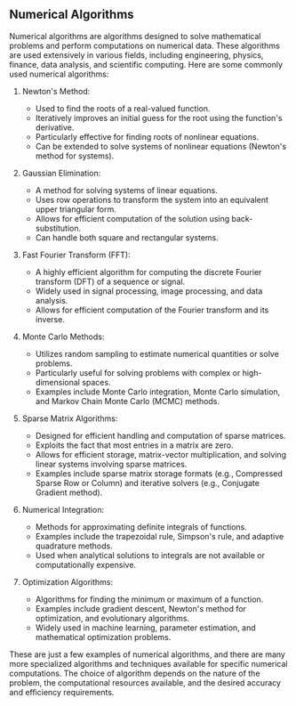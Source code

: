 ## Numerical Algorithms

Numerical algorithms are algorithms designed to solve mathematical problems and perform computations on numerical data. These algorithms are used extensively in various fields, including engineering, physics, finance, data analysis, and scientific computing. Here are some commonly used numerical algorithms:

1. Newton's Method:

   - Used to find the roots of a real-valued function.
   - Iteratively improves an initial guess for the root using the function's derivative.
   - Particularly effective for finding roots of nonlinear equations.
   - Can be extended to solve systems of nonlinear equations (Newton's method for systems).

2. Gaussian Elimination:

   - A method for solving systems of linear equations.
   - Uses row operations to transform the system into an equivalent upper triangular form.
   - Allows for efficient computation of the solution using back-substitution.
   - Can handle both square and rectangular systems.

3. Fast Fourier Transform (FFT):

   - A highly efficient algorithm for computing the discrete Fourier transform (DFT) of a sequence or signal.
   - Widely used in signal processing, image processing, and data analysis.
   - Allows for efficient computation of the Fourier transform and its inverse.

4. Monte Carlo Methods:

   - Utilizes random sampling to estimate numerical quantities or solve problems.
   - Particularly useful for solving problems with complex or high-dimensional spaces.
   - Examples include Monte Carlo integration, Monte Carlo simulation, and Markov Chain Monte Carlo (MCMC) methods.

5. Sparse Matrix Algorithms:

   - Designed for efficient handling and computation of sparse matrices.
   - Exploits the fact that most entries in a matrix are zero.
   - Allows for efficient storage, matrix-vector multiplication, and solving linear systems involving sparse matrices.
   - Examples include sparse matrix storage formats (e.g., Compressed Sparse Row or Column) and iterative solvers (e.g., Conjugate Gradient method).

6. Numerical Integration:

   - Methods for approximating definite integrals of functions.
   - Examples include the trapezoidal rule, Simpson's rule, and adaptive quadrature methods.
   - Used when analytical solutions to integrals are not available or computationally expensive.

7. Optimization Algorithms:
   - Algorithms for finding the minimum or maximum of a function.
   - Examples include gradient descent, Newton's method for optimization, and evolutionary algorithms.
   - Widely used in machine learning, parameter estimation, and mathematical optimization problems.

These are just a few examples of numerical algorithms, and there are many more specialized algorithms and techniques available for specific numerical computations. The choice of algorithm depends on the nature of the problem, the computational resources available, and the desired accuracy and efficiency requirements.
